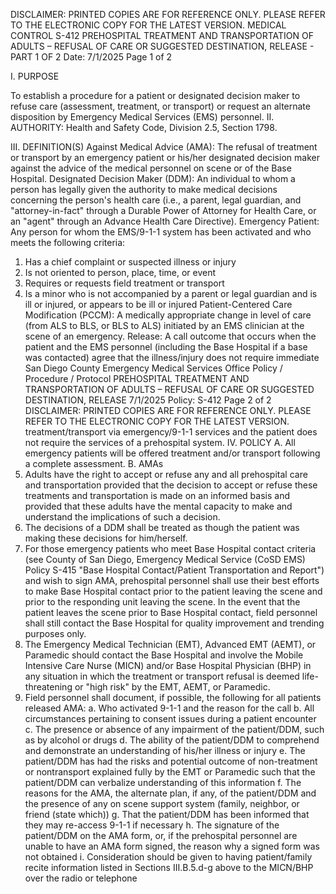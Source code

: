 DISCLAIMER: PRINTED COPIES ARE FOR REFERENCE ONLY. PLEASE REFER TO THE ELECTRONIC COPY FOR THE LATEST VERSION.
MEDICAL CONTROL S-412
PREHOSPITAL TREATMENT AND
TRANSPORTATION OF ADULTS – REFUSAL OF
CARE OR SUGGESTED DESTINATION, RELEASE - PART 1 OF 2
Date: 7/1/2025 Page 1 of 2

I. PURPOSE

To establish a procedure for a patient or designated decision maker to refuse care (assessment,
treatment, or transport) or request an alternate disposition by Emergency Medical Services (EMS)
personnel.
II. AUTHORITY: Health and Safety Code, Division 2.5, Section 1798.

III. DEFINITION(S)
Against Medical Advice (AMA): The refusal of treatment or transport by an emergency patient or
his/her designated decision maker against the advice of the medical personnel on scene or of the
Base Hospital.
Designated Decision Maker (DDM): An individual to whom a person has legally given the
authority to make medical decisions concerning the person's health care (i.e., a parent, legal
guardian, and "attorney-in-fact" through a Durable Power of Attorney for Health Care, or an "agent"
through an Advance Health Care Directive).
Emergency Patient: Any person for whom the EMS/9-1-1 system has been activated and who
meets the following criteria:
1. Has a chief complaint or suspected illness or injury
2. Is not oriented to person, place, time, or event
3. Requires or requests field treatment or transport
4. Is a minor who is not accompanied by a parent or legal guardian and is ill or injured, or appears
to be ill or injured
Patient-Centered Care Modification (PCCM): A medically appropriate change in level of care
(from ALS to BLS, or BLS to ALS) initiated by an EMS clinician at the scene of an emergency.
Release: A call outcome that occurs when the patient and the EMS personnel (including the Base
Hospital if a base was contacted) agree that the illness/injury does not require immediate 
San Diego County Emergency Medical Services Office
Policy / Procedure / Protocol
PREHOSPITAL TREATMENT AND TRANSPORTATION OF ADULTS – REFUSAL OF CARE OR
SUGGESTED DESTINATION, RELEASE
7/1/2025
Policy: S-412 Page 2 of 2
DISCLAIMER: PRINTED COPIES ARE FOR REFERENCE ONLY. PLEASE REFER TO THE ELECTRONIC COPY FOR THE LATEST VERSION.
treatment/transport via emergency/9-1-1 services and the patient does not require the services of
a prehospital system.
IV. POLICY
A. All emergency patients will be offered treatment and/or transport following a complete
assessment.
B. AMAs
1. Adults have the right to accept or refuse any and all prehospital care and transportation
provided that the decision to accept or refuse these treatments and transportation is made
on an informed basis and provided that these adults have the mental capacity to make and
understand the implications of such a decision.
2. The decisions of a DDM shall be treated as though the patient was making these decisions
for him/herself.
3. For those emergency patients who meet Base Hospital contact criteria (see County of San
Diego, Emergency Medical Service (CoSD EMS) Policy S-415 "Base Hospital
Contact/Patient Transportation and Report") and wish to sign AMA, prehospital personnel
shall use their best efforts to make Base Hospital contact prior to the patient leaving the
scene and prior to the responding unit leaving the scene. In the event that the patient leaves
the scene prior to Base Hospital contact, field personnel shall still contact the Base Hospital
for quality improvement and trending purposes only.
4. The Emergency Medical Technician (EMT), Advanced EMT (AEMT), or Paramedic should
contact the Base Hospital and involve the Mobile Intensive Care Nurse (MICN) and/or Base
Hospital Physician (BHP) in any situation in which the treatment or transport refusal is
deemed life-threatening or "high risk" by the EMT, AEMT, or Paramedic.
5. Field personnel shall document, if possible, the following for all patients released AMA:
a. Who activated 9-1-1 and the reason for the call
b. All circumstances pertaining to consent issues during a patient encounter
c. The presence or absence of any impairment of the patient/DDM, such as by alcohol or
drugs
d. The ability of the patient/DDM to comprehend and demonstrate an understanding of
his/her illness or injury
e. The patient/DDM has had the risks and potential outcome of non-treatment or nontransport explained fully by the EMT or Paramedic such that the patient/DDM can
verbalize understanding of this information
f. The reasons for the AMA, the alternate plan, if any, of the patient/DDM and the presence
of any on scene support system (family, neighbor, or friend (state which))
g. That the patient/DDM has been informed that they may re-access 9-1-1 if necessary
h. The signature of the patient/DDM on the AMA form, or, if the prehospital personnel are
unable to have an AMA form signed, the reason why a signed form was not obtained
i. Consideration should be given to having patient/family recite information listed in
Sections III.B.5.d-g above to the MICN/BHP over the radio or telephone

